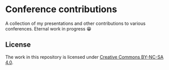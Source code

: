 # Conference contributions

A collection of my presentations and other contributions to various conferences. Eternal work in progress 😁

## License

The work in this repository is licensed under [Creative Commons BY-NC-SA 4.0](./LICENSE).